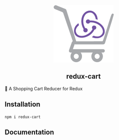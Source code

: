<p align="center">  
  <img 
    src="https://raw.githubusercontent.com/estebanborai/redux-cart/master/assets/redux-cart-logo.png" 
    alt="redux-cart logo"
  />
  <h2 align="center">redux-cart</h2>
  <span align="center">🛒 A Shopping Cart Reducer for Redux</span>
</p>

## Installation
`npm i redux-cart`

## Documentation

